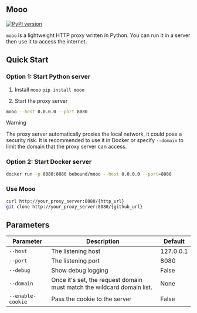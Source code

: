Mooo
---------

[![PyPI version](https://badge.fury.io/py/mooo.svg)](https://badge.fury.io/py/mooo)

`mooo` is a lightweight HTTP proxy written in Python. You can run it in a server then use it to access the internet.

## Quick Start

### Option 1: Start Python server

1. Install `mooo`
   `pip install mooo`

2. Start the proxy server

```bash
mooo --host 0.0.0.0 --port 8080
```

> [!WARNING]
> The proxy server automatically proxies the local network, it could pose a security risk.
> It is recommended to use it in Docker or specify `--domain` to limit the domain that the proxy server can
> access.

### Option 2: Start Docker server

```bash
docker run -p 8080:8080 bebound/mooo --host 0.0.0.0 --port=8080
```

### Use Mooo

```bash
curl http://your_proxy_server:8080/{http_url}
git clone http://your_proxy_server:8080/{github_url}
```

## Parameters

| Parameter         | Description                                                              | Default   |
|-------------------|--------------------------------------------------------------------------|-----------|
| `--host`          | The listening host                                                       | 127.0.0.1 |
| `--port`          | The listening port                                                       | 8080      |
| `--debug`         | Show debug logging                                                       | False     |
| `--domain`        | Once it's set, the request domain must match the wildcard domain list.   | None      |
| `--enable-cookie` | Pass the cookie to the server                                            | False     |

